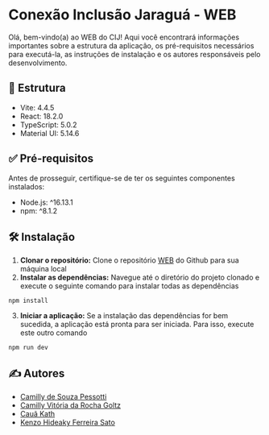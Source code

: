 # Conexão Inclusão Jaraguá - WEB

Olá, bem-vindo(a) ao WEB do CIJ! Aqui você encontrará informações importantes sobre a estrutura da aplicação, os pré-requisitos necessários para executá-la, as instruções de instalação e os autores responsáveis pelo desenvolvimento.

## 🧱 Estrutura

- Vite: 4.4.5
- React: 18.2.0
- TypeScript: 5.0.2
- Material UI: 5.14.6

## ✅ Pré-requisitos

Antes de prosseguir, certifique-se de ter os seguintes componentes instalados:

- Node.js: ^16.13.1
- npm: ^8.1.2

## 🛠 Instalação

1. **Clonar o repositório:** Clone o repositório [WEB](https://github.com/conexao-inclusao-jaragua/web.git) do Github para sua máquina local
2. **Instalar as dependências:** Navegue até o diretório do projeto clonado e execute o seguinte comando para instalar todas as dependências
```
npm install 
```
3. **Iniciar a aplicação:** Se a instalação das dependências for bem sucedida, a aplicação está pronta para ser iniciada. Para isso, execute este outro comando
```
npm run dev
``` 

## ✍ Autores

- [Camilly de Souza Pessotti](https://github.com/pessotticamilly)
- [Camilly Vitória da Rocha Goltz](https://github.com/VitoriaCamilly)
- [Cauã Kath](https://github.com/CauaKath)
- [Kenzo Hideaky Ferreira Sato](https://github.com/Kenzohfs)